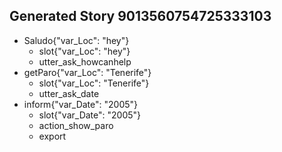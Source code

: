 ## Generated Story 9013560754725333103
* Saludo{"var_Loc": "hey"}
    - slot{"var_Loc": "hey"}
    - utter_ask_howcanhelp
* getParo{"var_Loc": "Tenerife"}
    - slot{"var_Loc": "Tenerife"}
    - utter_ask_date
* inform{"var_Date": "2005"}
    - slot{"var_Date": "2005"}
    - action_show_paro
    - export

